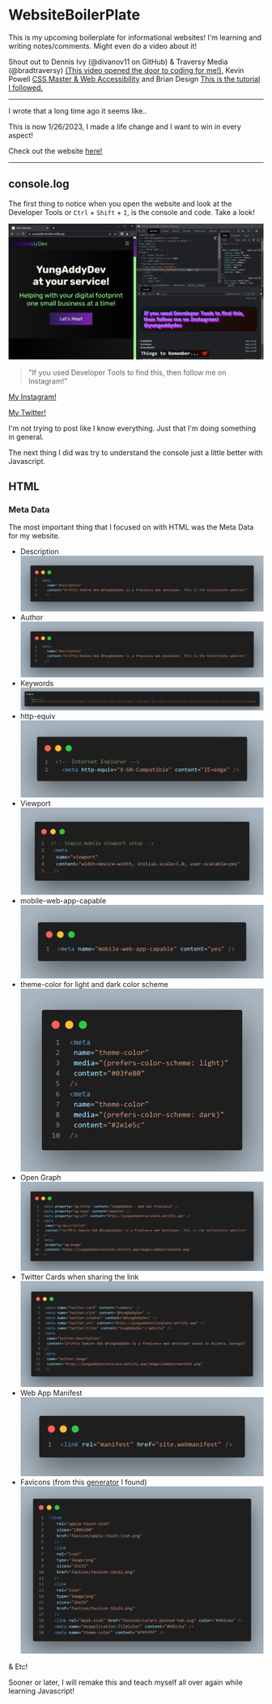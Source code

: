 # WebsiteBoilerPlate

This is my upcoming boilerplate for informational websites!
I'm learning and writing notes/comments. Might even do a video about it!

Shout out to Dennis Ivy (@divanov11 on GitHub) & Traversy Media (@bradtraversy) [(This video opened the door to coding for me!)](https://youtu.be/r_hYR53r61M), Kevin Powell [CSS Master & Web Accessibility](https://www.youtube.com/@KevinPowell) and Brian Design [This is the tutorial I followed.](https://youtu.be/3-2Pj5hxwrw)

***

I wrote that a long time ago it seems like..

This is now 1/26/2023, I made a life change and I want to win in every aspect!

Check out the website [here!](https://yungaddyboilerplate.netlify.app "See what I can do!")

***

## console.log

The first thing to notice when you open the website and look at the Developer Tools or `Ctrl` + `Shift` + `I`, is the console and code. Take a look!

![Console ScreenShot](/images/Screenshot_ConsoleMD.png "Screenshot of my Console")

> "If you used Developer Tools to find this, then follow me on Instagram!"

[My Instagram!](https://www.instagram.com/yungaddydev/ "@yungaddydev")

[My Twitter!](https://www.twitter.com/yungaddydev/ "@yungaddydev")

I'm not trying to post like I know everything. Just that I'm doing something in general.

The next thing I did was try to understand the console just a little better with Javascript.

## HTML

### Meta Data

The most important thing that I focused on with HTML was the Meta Data for my website.

- Description
![Meta Description Tag](/images/metaDescriptionCode.png "CodeSnap of my Meta Description")
- Author
![Meta Author](/images/metaDescriptionCode.png "CodeSnap of my Meta Author")
- Keywords
![Meta Keywords](/images/keywordsCode.png "CodeSnap of my Meta Keywords")
- http-equiv
![Meta IE](/images/IECode.png "CodeSnap of my Meta Tag for IE")
- Viewport
![Meta Viewport](/images/viewportCode.png "CodeSnap of my Meta Tag for Viewport")
- mobile-web-app-capable
![Meta PWA](/images/MobilewebappCode.png "CodeSnap of my Meta Tag for PWA")
- theme-color for light and dark color scheme
![Meta Theme](/images/themeColorCode.png "CodeSnap of my Meta Tag for Theme Color")
- Open Graph
![Meta Open Graph](/images/OGraphCode.png "CodeSnap of my Meta Tags for Open Graph")
- Twitter Cards when sharing the link
![Meta Twitter](/images/TwitterCardCode.png "CodeSnap of my Meta Tags for Twitter")
- Web App Manifest
![Meta Manifest](/images/ManifestCode.png "CodeSnap of my Meta Tags for my site Manifest")
- Favicons (from this [generator](https://realfavicongenerator.net "Favicon Generator")
 I found)
![Meta Favicon](/images/FaviconCode.png "CodeSnap of my Meta Tags for my Favicon")

& Etc!

Sooner or later, I will remake this and teach myself all over again while learning Javascript!

